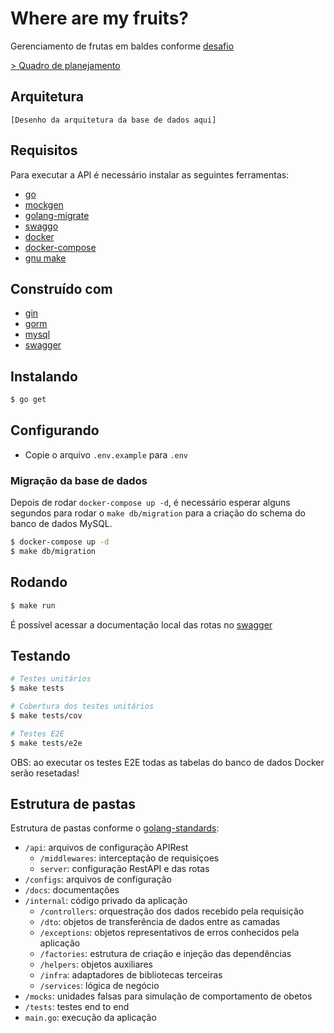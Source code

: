 # Where are my fruits?

Gerenciamento de frutas em baldes conforme [desafio](./docs/desafio_backend_planne.pdf)

[> Quadro de planejamento](https://github.com/users/viniosilva/projects/1/views/2)

## Arquitetura

`[Desenho da arquitetura da base de dados aqui]`

## Requisitos

Para executar a API é necessário instalar as seguintes ferramentas:

- [go](https://tip.golang.org/doc/go1.20)
- [mockgen](https://github.com/golang/mock)
- [golang-migrate](https://github.com/golang-migrate/migrate/tree/master/cmd/migrate)
- [swaggo](https://github.com/swaggo/swag)
- [docker](https://www.docker.com/)
- [docker-compose](https://docs.docker.com/compose/)
- [gnu make](https://www.gnu.org/software/make/manual/make.html)

## Construído com

- [gin](https://gin-gonic.com)
- [gorm](https://gorm.io)
- [mysql](https://www.mysql.com)
- [swagger](https://swagger.io)

## Instalando

```bash
$ go get
```

## Configurando

- Copie o arquivo `.env.example` para `.env`

### Migração da base de dados

Depois de rodar `docker-compose up -d`, é necessário esperar alguns segundos para rodar o `make db/migration` para a criação do schema do banco de dados MySQL.

```bash
$ docker-compose up -d
$ make db/migration
```

## Rodando

```bash
$ make run
```

É possível acessar a documentação local das rotas no [swagger](http://localhost:3001/api/swagger/index.html)

## Testando

```bash
# Testes unitários
$ make tests

# Cobertura dos testes unitários
$ make tests/cov

# Testes E2E
$ make tests/e2e
```

OBS: ao executar os testes E2E todas as tabelas do banco de dados Docker serão resetadas!

## Estrutura de pastas

Estrutura de pastas conforme o [golang-standards](https://github.com/golang-standards/project-layout):

- `/api`: arquivos de configuração APIRest
    - `/middlewares`: interceptação de requisiçoes
    - `server`: configuração RestAPI e das rotas
- `/configs`: arquivos de configuração
- `/docs`: documentações
- `/internal`: código privado da aplicação
    - `/controllers`: orquestração dos dados recebido pela requisição
    - `/dto`: objetos de transferência de dados entre as camadas 
    - `/exceptions`: objetos representativos de erros conhecidos pela aplicação 
    - `/factories`: estrutura de criação e injeção das dependências
    - `/helpers`: objetos auxiliares
    - `/infra`: adaptadores de bibliotecas terceiras
    - `/services`: lógica de negócio
- `/mocks`: unidades falsas para simulação de comportamento de obetos
- `/tests`: testes end to end
- `main.go`: execução da aplicação
